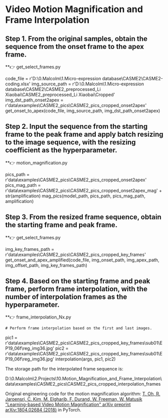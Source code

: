 # Video Motion Magnification and Frame Interpolation

## Step 1. From the original samples, obtain the sequence from the onset frame to the apex frame.

**👉	get_select_frames.py

code_file = r'D:\0.Malcolm\1.Micro-expression database\CASME2\CASME2-coding.xlsx'
img_source_path = r'D:\0.Malcolm\1.Micro-expression database\CASME2\CASME2_preprocessed_Li Xiaobai\CASME2_preprocessed_Li Xiaobai\Cropped'
img_dst_path_onset2apex = r'data\examples\CASME2_pics\CASME2_pics_cropped_onset2apex'
get_onset_to_apex(code_file, img_source_path, img_dst_path_onset2apex)

## Step 2. Input the sequence from the starting frame to the peak frame and apply batch resizing to the image sequence, with the resizing coefficient as the hyperparameter.

**👉	motion_magnification.py

pics_path = r'data\examples\CASME2_pics\CASME2_pics_cropped_onset2apex'
pics_mag_path = r'data\examples\CASME2_pics\CASME2_pics_cropped_onset2apex_mag' + str(amplification)
mag_pics(model_path, pics_path, pics_mag_path, amplification)

## Step 3. From the resized frame sequence, obtain the starting frame and peak frame.

**👉	get_select_frames.py

img_key_frames_path = r'data\examples\CASME2_pics\CASME2_pics_cropped_key_frames'
get_onset_and_apex_amplified(code_file, img_onset_path, img_apex_path, img_offset_path, img_key_frames_path)

## Step 4. Based on the starting frame and peak frame, perform frame interpolation, with the number of interpolation frames as the hyperparameter.

**👉	frame_interpolation_Nx.py

    # Perform frame interpolation based on the first and last images.

pic1 = r'data\examples\CASME2_pics\CASME2_pics_cropped_key_frames\sub01\EP19_06f\reg_img36.jpg'
pic2 = r'data\examples\CASME2_pics\CASME2_pics_cropped_key_frames\sub01\EP19_06f\reg_img36.jpg'
interpolation(args, pic1, pic2)

The storage path for the interpolated frame sequence is:

D:\0.Malcolm\2.Projects\10.Motion_Magnification_and_Frame_Interpolation\data\examples\CASME2_pics\CASME2_pics_cropped_interpolation_frames

Original engineering code for the motion magnification algorithm: 
[T. Oh, R. Jaroensri, C. Kim, M. Elgharib, F. Durand, W. Freeman, W. Matusik "Learning-based Video Motion Magnification" arXiv preprint arXiv:1804.02684 (2018)](https://people.csail.mit.edu/tiam/deepmag/) in PyTorch.
